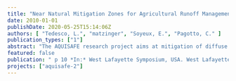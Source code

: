 ```yaml
---
title: "Near Natural Mitigation Zones for Agricultural Runoff Management to Protect Drinking Water Supplies: A French-German-US research collaboration."
date: 2010-01-01
publishDate: 2020-05-25T15:14:06Z
authors: [ "Tedesco, L.", "matzinger", "Soyeux, E.", "Pagotto, C." ]
publication_types: ["1"]
abstract: "The AQUISAFE research project aims at mitigation of diffuse pollution from agricultural sources to protect surface water resources. The project has several objectives including optimizing system-analytical tools for the planning and implementation of mitigation zones, demonstrating the effectiveness of mitigation zones in international case studies in the US Midwest and Brittany, France and developing recommendations for the implementation of near-natural mitigation zones, which are efficient in attenuating nutrients and selected pesticides. A series of different types of mitigation systems, including constructed wetlands and reactive trenches are being constructed in 2010 at identified agricultural sites in France and the USA. A preliminary monitoring of a drainage-fed surface flow wetland showed good nitrate retention when water infiltrated or had significant residence times, but no discernable effect during major storm events. As a result, future designs aim at higher reaction times by adapting size of end-of-drainage solutions to expected flows and by developing new mitigation systems for existing drainage ditches. Moreover, reaction rates are improved by forming favourable conditions for underground passage and by addition of organic carbon sources, such as straw or wood chips.  Whereas nutrients are the focus for the field sites in France, both nutrients and atrazine are the focus in the US. Reactive trenches are being tested for pesticide retention at laboratory and technical scale at the experimental field of the German Federal Environment Agency. In the latter experiments, Bentazon and Atrazine are used as test substances, given their relevance for European and US surface waters, respectivelyseveral objectives including optimizing system-analytical tools for the planning and implementation of mitigation zones, demonstrating the effectiveness of mitigation zones in international case studies in the US Midwest and Brittany, France, and developing recommendations for the implementation of near-natural mitigation zones, which are efficient in attenuating nutrients and selected pesticides. A series of different types of mitigation systems, including constructed wetlands and reactive trenches are being constructed in 2010 at identified agricultural sites in France and the USA. A preliminary monitoring of a drainage-fed surface flow wetland showed good nitrate retention when water infiltrated or had significant residence times, but no discernable effect during major storm events. As a result, future designs aim at higher reaction times by adapting size of end-of-drainage solutions to expected flows and by developing new mitigation systems for existing drainage ditches. Moreover, reaction rates are improved by forming favourable conditions for underground passage and by addition of organic carbon sources, such as straw or wood chips.  Whereas nutrients are the focus for the field sites in France, both nutrients and atrazine are the focus in the US. Reactive trenches are being tested for pesticide retention at laboratory and technical scale at the experimental field of the German Federal Environment Agency. In the latter experiments, Bentazon and Atrazine are used as test substances, given their relevance for European and US surface waters, respectively."
featured: false
publication: " p 10 *In:* West Lafayette Symposium, USA. West Lafayette, Indiana, USA. 11 - 12 May 2010"
projects: ["aquisafe-2"]
---
```


